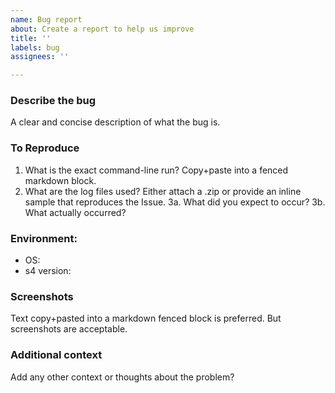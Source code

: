 ```yaml
---
name: Bug report
about: Create a report to help us improve
title: ''
labels: bug
assignees: ''

---
```


### Describe the bug

A clear and concise description of what the bug is.

### To Reproduce

1. What is the exact command-line run? Copy+paste into a fenced markdown block.
2. What are the log files used? Either attach a .zip or provide an inline sample that reproduces the Issue.
3a. What did you expect to occur?
3b. What actually occurred?

### Environment:

 - OS:
 - s4 version:

### Screenshots

Text copy+pasted into a markdown fenced block is preferred. But screenshots are acceptable.

### Additional context

Add any other context or thoughts about the problem?
